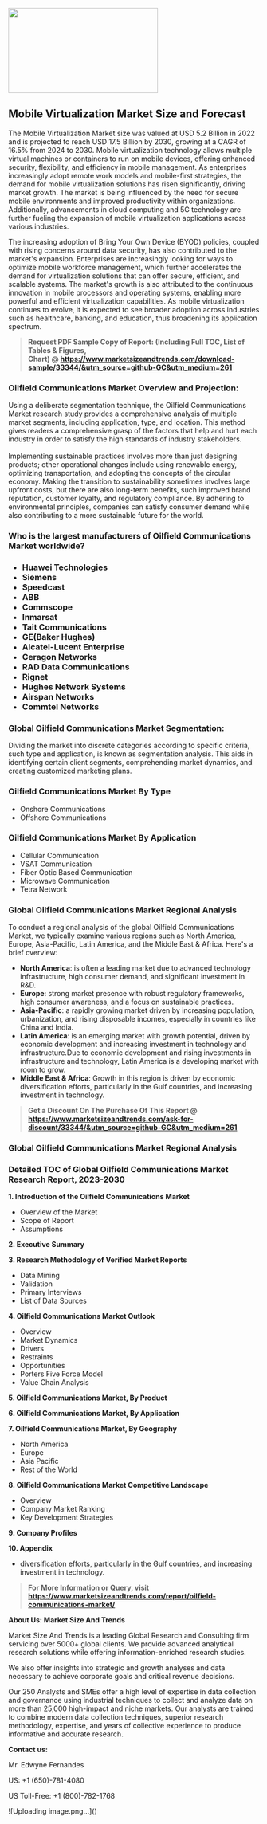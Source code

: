 <p><img class="alignnone size-medium wp-image-20088" src="https://ffe5etoiles.com/wp-content/uploads/2024/12/MST1-300x171.png" alt="" width="300" height="171" /></p><h2>Mobile Virtualization Market Size and Forecast</h2><p>The Mobile Virtualization Market size was valued at USD 5.2 Billion in 2022 and is projected to reach USD 17.5 Billion by 2030, growing at a CAGR of 16.5% from 2024 to 2030. Mobile virtualization technology allows multiple virtual machines or containers to run on mobile devices, offering enhanced security, flexibility, and efficiency in mobile management. As enterprises increasingly adopt remote work models and mobile-first strategies, the demand for mobile virtualization solutions has risen significantly, driving market growth. The market is being influenced by the need for secure mobile environments and improved productivity within organizations. Additionally, advancements in cloud computing and 5G technology are further fueling the expansion of mobile virtualization applications across various industries.</p><p>The increasing adoption of Bring Your Own Device (BYOD) policies, coupled with rising concerns around data security, has also contributed to the market's expansion. Enterprises are increasingly looking for ways to optimize mobile workforce management, which further accelerates the demand for virtualization solutions that can offer secure, efficient, and scalable systems. The market's growth is also attributed to the continuous innovation in mobile processors and operating systems, enabling more powerful and efficient virtualization capabilities. As mobile virtualization continues to evolve, it is expected to see broader adoption across industries such as healthcare, banking, and education, thus broadening its application spectrum.</p></p><blockquote id="" class=""><strong>Request PDF Sample Copy of Report: (Including Full TOC, List of Tables &amp; Figures, Chart)&nbsp;@&nbsp;<strong><a href="https://www.marketsizeandtrends.com/download-sample/33344/&utm_source=github-GC&utm_medium=261" target="_blank">https://www.marketsizeandtrends.com/download-sample/33344/&utm_source=github-GC&utm_medium=261</a></strong></strong></blockquote><h3 id="" class="">Oilfield Communications Market&nbsp;Overview and Projection:</h3><p id="" class="">Using a deliberate segmentation technique, the Oilfield Communications Market research study provides a comprehensive analysis of multiple market segments, including application, type, and location. This method gives readers a comprehensive grasp of the factors that help and hurt each industry in order to satisfy the high standards of industry stakeholders. <br /> <br />Implementing sustainable practices involves more than just designing products; other operational changes include using renewable energy, optimizing transportation, and adopting the concepts of the circular economy. Making the transition to sustainability sometimes involves large upfront costs, but there are also long-term benefits, such improved brand reputation, customer loyalty, and regulatory compliance. By adhering to environmental principles, companies can satisfy consumer demand while also contributing to a more sustainable future for the world.</p><h3 id="" class="">Who is the largest manufacturers of&nbsp;Oilfield Communications Market worldwide?</h3><h3 class=""><p><ul><li>Huawei Technologies </li><li> Siemens </li><li> Speedcast </li><li> ABB </li><li> Commscope </li><li> Inmarsat </li><li> Tait Communications </li><li> GE(Baker Hughes) </li><li> Alcatel-Lucent Enterprise </li><li> Ceragon Networks </li><li> RAD Data Communications </li><li> Rignet </li><li> Hughes Network Systems </li><li> Airspan Networks </li><li> Commtel Networks</li></ul></p></h3><h3 id="" class="">Global&nbsp;Oilfield Communications Market Segmentation:</h3><p id="" class="">Dividing the market into discrete categories according to specific criteria, such type and application, is known as segmentation analysis. This aids in identifying certain client segments, comprehending market dynamics, and creating customized marketing plans.</p><h3 id="" class="">Oilfield Communications Market&nbsp;By Type</h3><p><p><ul><li>Onshore Communications </li><li> Offshore Communications</p></li></ul></p></p><h3 id="" class="">Oilfield Communications Market&nbsp;By Application</h3><p class=""><p><ul><li>Cellular Communication </li><li> VSAT Communication </li><li> Fiber Optic Based Communication </li><li> Microwave Communication </li><li> Tetra Network</li></ul></p></p><h3 id="" class="">Global Oilfield Communications Market Regional Analysis</h3><p id="" class="">To conduct a regional analysis of the global Oilfield Communications Market, we typically examine various regions such as North America, Europe, Asia-Pacific, Latin America, and the Middle East &amp; Africa. Here's a brief overview:</p><ul><li><strong>North America</strong>: is often a leading market due to advanced technology infrastructure, high consumer demand, and significant investment in R&amp;D.</li><li><strong>Europe</strong>: strong market presence with robust regulatory frameworks, high consumer awareness, and a focus on sustainable practices.</li><li><strong>Asia-Pacific</strong>: a rapidly growing market driven by increasing population, urbanization, and rising disposable incomes, especially in countries like China and India.</li><li><strong>Latin America</strong>: is an emerging market with growth potential, driven by economic development and increasing investment in technology and infrastructure.Due to economic development and rising investments in infrastructure and technology, Latin America is a developing market with room to grow.</li><li><strong>Middle East &amp; Africa</strong>: Growth in this region is driven by economic diversification efforts, particularly in the Gulf countries, and increasing investment in technology.</li></ul><blockquote id="" class=""><strong>Get a Discount On The Purchase Of This Report @ <strong><a href="https://www.marketsizeandtrends.com/ask-for-discount/33344/&utm_source=github-GC&utm_medium=261" target="_blank">https://www.marketsizeandtrends.com/ask-for-discount/33344/&utm_source=github-GC&utm_medium=261</a></strong></strong></blockquote><h3 id="" class="">Global Oilfield Communications Market Regional Analysis</h3><h3 id="" class="">Detailed TOC of Global Oilfield Communications Market Research Report, 2023-2030</h3><p id="" class=""><strong>1. Introduction of the Oilfield Communications Market</strong></p><ul><li>Overview of the Market</li><li>Scope of Report</li><li>Assumptions</li></ul><p id="" class=""><strong>2. Executive Summary</strong></p><p id="" class=""><strong>3. Research Methodology of Verified Market Reports</strong></p><ul><li>Data Mining</li><li>Validation</li><li>Primary Interviews</li><li>List of Data Sources</li></ul><p id="" class=""><strong>4. Oilfield Communications Market Outlook</strong></p><ul><li>Overview</li><li>Market Dynamics</li><li>Drivers</li><li>Restraints</li><li>Opportunities</li><li>Porters Five Force Model</li><li>Value Chain Analysis</li></ul><p id="" class=""><strong>5. Oilfield Communications Market, By Product</strong></p><p id="" class=""><strong>6. Oilfield Communications Market, By Application</strong></p><p id="" class=""><strong>7. Oilfield Communications Market, By Geography</strong></p><ul><li>North America</li><li>Europe</li><li>Asia Pacific</li><li>Rest of the World</li></ul><p id="" class=""><strong>8. Oilfield Communications Market Competitive Landscape</strong></p><ul><li>Overview</li><li>Company Market Ranking</li><li>Key Development Strategies</li></ul><p id="" class=""><strong>9. Company Profiles</strong></p><p id="" class=""><strong>10. Appendix</strong></p><ul><li>diversification efforts, particularly in the Gulf countries, and increasing investment in technology.</li></ul><blockquote id="" class=""><strong>For More Information or Query, visit <strong><strong><a href="https://www.marketsizeandtrends.com/report/oilfield-communications-market/" target="_blank">https://www.marketsizeandtrends.com/report/oilfield-communications-market/</a></strong></strong></strong></blockquote><p id="" class=""><strong>About Us: Market Size And Trends</strong></p><p id="" class="">Market Size And Trends is a leading Global Research and Consulting firm servicing over 5000+ global clients. We provide advanced analytical research solutions while offering information-enriched research studies.</p><p id="" class="">We also offer insights into strategic and growth analyses and data necessary to achieve corporate goals and critical revenue decisions.</p><p id="" class="">Our 250 Analysts and SMEs offer a high level of expertise in data collection and governance using industrial techniques to collect and analyze data on more than 25,000 high-impact and niche markets. Our analysts are trained to combine modern data collection techniques, superior research methodology, expertise, and years of collective experience to produce informative and accurate research.</p><p id="" class=""><strong>Contact us:</strong></p><p id="" class="">Mr. Edwyne Fernandes</p><p id="" class="">US: +1 (650)-781-4080</p><p id="" class="">US Toll-Free: +1 (800)-782-1768</p>
![Uploading image.png…]()
